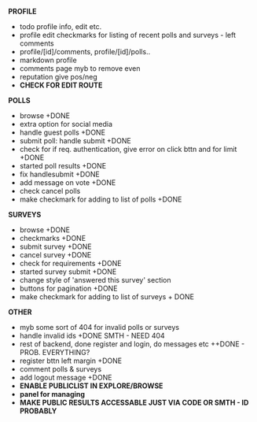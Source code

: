 **PROFILE**

- todo profile info, edit etc.
 - profile edit checkmarks for listing of recent polls and surveys - left comments
 - profile/[id]/comments, profile/[id]/polls..
- markdown profile
- comments page myb to remove even
- reputation give pos/neg
- **CHECK FOR EDIT ROUTE**

**POLLS**
- browse +DONE
- extra option for social media
- handle guest polls +DONE
- submit poll: handle submit +DONE
- check for if req. authentication, give error on click bttn and for limit +DONE
- started poll results +DONE
- fix handlesubmit +DONE
- add message on vote +DONE
- check cancel polls
- make checkmark for adding to list of polls +DONE

**SURVEYS**
- browse +DONE
- checkmarks +DONE
- submit survey +DONE
- cancel survey +DONE
- check for requirements +DONE
- started survey submit +DONE
- change style of 'answered this survey' section 
- buttons for pagination +DONE
- make checkmark for adding to list of surveys + DONE

**OTHER**

- myb some sort of 404 for invalid polls or surveys
- handle invalid ids +DONE SMTH - NEED 404
- rest of backend, done register and login, do messages etc ++DONE - PROB. EVERYTHING?
- register bttn left margin +DONE
- comment polls & surveys
- add logout message +DONE
- **ENABLE PUBLICLIST IN EXPLORE/BROWSE**
- **panel for managing**
- **MAKE PUBLIC RESULTS ACCESSABLE JUST VIA CODE OR SMTH - ID PROBABLY**